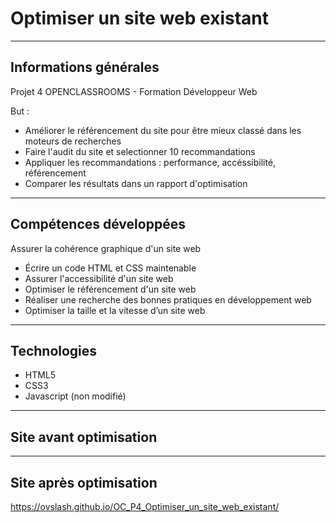 <h1>Optimiser un site web existant</h1>

------------------

<h2>Informations générales</h2> 

Projet 4 OPENCLASSROOMS - Formation Développeur Web

But : 
- Améliorer le référencement du site pour être mieux classé dans les moteurs de recherches
- Faire l'audit du site et selectionner 10 recommandations
- Appliquer les recommandations : performance, accéssibilité, référencement
- Comparer les résultats dans un rapport d'optimisation

------------------

<h2>Compétences développées</h2>

Assurer la cohérence graphique d'un site web
- Écrire un code HTML et CSS maintenable
- Assurer l'accessibilité d'un site web
- Optimiser le référencement d'un site web
- Réaliser une recherche des bonnes pratiques en développement web
- Optimiser la taille et la vitesse d’un site web

------------------

<h2>Technologies</h2>

- HTML5
- CSS3
- Javascript (non modifié)

------------------

<h2>Site avant optimisation</h2>



------------------

<h2>Site après optimisation</h2>

https://ovslash.github.io/OC_P4_Optimiser_un_site_web_existant/
